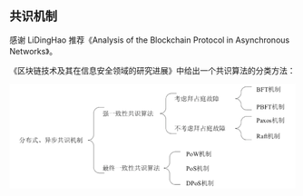 ##  共识机制

感谢 LiDingHao 推荐《Analysis of the Blockchain Protocol in Asynchronous Networks》。


《区块链技术及其在信息安全领域的研究进展》中给出一个共识算法的分类方法：

![consensus](https://github.com/stone-note/stone-note.github.io/blob/master/_pictures/blockchainNG/consensus.png?raw=true)





